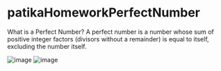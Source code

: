 # patikaHomeworkPerfectNumber
What is a Perfect Number?
A perfect number is a number whose sum of positive integer factors (divisors without a remainder) is equal to itself, excluding the number itself.

![image](https://user-images.githubusercontent.com/69572868/199226714-f6a57856-8155-4cc9-b54d-5e6f1de99edc.png)
![image](https://user-images.githubusercontent.com/69572868/199226756-42deeb74-8286-41a3-bab8-1e6250b85fe7.png)
